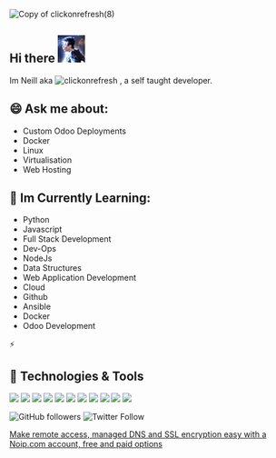 <!--{seo}https://user-images.githubusercontent.com/72121107/114459748-3a1f2a80-9be1-11eb-95ec-b0b3838ccff4.png-->
<!--{seo}-->
![Copy of clickonrefresh(8)](https://user-images.githubusercontent.com/72121107/114459748-3a1f2a80-9be1-11eb-95ec-b0b3838ccff4.png)

## Hi there <img src="https://raw.githubusercontent.com/bradleybossard/slack-animated-emoji/master/gifs/bluesteel.gif" width="48px" alt="hi">

Im Neill aka ![clickonrefresh](https://img.shields.io/badge/Clickonrefresh-informational?style=plastic&logo=clickonrefresh&logoColor=white&color=2bbc8a) , a self taught developer.


## 😄 Ask me about:
  - Custom Odoo Deployments
  - Docker
  - Linux
  - Virtualisation
  - Web Hosting


## 🌱 Im Currently Learning:
  - Python
  - Javascript
  - Full Stack Development
  - Dev-Ops
  - NodeJs
  - Data Structures
  - Web Application Development
  - Cloud
  - Github
  - Ansible
  - Docker
  - Odoo Development
 


⚡



<!-- TODO: Make technologies links takes you to repositories -->


## 🔧 Technologies & Tools
![](https://img.shields.io/badge/OS-Linux-informational?style=flat&logo=linux&logoColor=white&color=2bbc8a)
![](https://img.shields.io/badge/Editor-IntelliJ_IDEA-informational?style=flat&logo=intellij-idea&logoColor=white&color=2bbc8a)
![](https://img.shields.io/badge/Editor-Pycharm-informational?style=flat&logo=pycharm&logoColor=white&color=2bbc8a)
![](https://img.shields.io/badge/Code-Python-informational?style=flat&logo=python&logoColor=white&color=2bbc8a)
![](https://img.shields.io/badge/Code-JavaScript-informational?style=flat&logo=javascript&logoColor=white&color=2bbc8a)
![](https://img.shields.io/badge/Shell-Bash-informational?style=flat&logo=gnu-bash&logoColor=white&color=2bbc8a)
![](https://img.shields.io/badge/Tools-Docker-informational?style=flat&logo=docker&logoColor=white&color=2bbc8a)
![](https://img.shields.io/badge/Editor-VSCode-informational?style=flat&logo=visual-studio&logoColor=white&color=2bbc8a)
![](https://img.shields.io/badge/Tools-Ubuntu-informational?style=flat&logo=ubuntu&logoColor=white&color=2bbc8a)
![](https://img.shields.io/badge/Cloud-Digital_Ocean-informational?style=flat&logo=digitalocean&logoColor=white&color=2bbc8a)
![](https://img.shields.io/badge/Odoo-ce-informational?style=flat&logo=odoo&logoColor=white&color=2bbc8a)



![GitHub followers](https://img.shields.io/github/followers/clickonrefresh?style=social)
![Twitter Follow](https://img.shields.io/twitter/follow/clickonrefresh?style=social)


[Make remote access, managed DNS and SSL encryption easy with a Noip.com account, free and paid options](https://www.noip.com?fpr=clickonrefresh)

